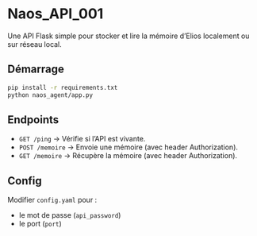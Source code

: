 # Naos_API_001

Une API Flask simple pour stocker et lire la mémoire d’Elios localement ou sur réseau local.

## Démarrage

```bash
pip install -r requirements.txt
python naos_agent/app.py
```

## Endpoints

- `GET /ping` → Vérifie si l’API est vivante.
- `POST /memoire` → Envoie une mémoire (avec header Authorization).
- `GET /memoire` → Récupère la mémoire (avec header Authorization).

## Config

Modifier `config.yaml` pour :
- le mot de passe (`api_password`)
- le port (`port`)

